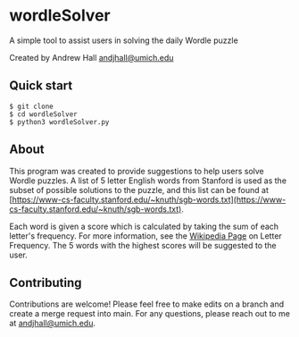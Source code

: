 wordleSolver
=========

A simple tool to assist users in solving the daily Wordle puzzle

Created by Andrew Hall <andjhall@umich.edu>

## Quick start
```console
$ git clone
$ cd wordleSolver
$ python3 wordleSolver.py
```

## About
This program was created to provide suggestions to help users solve Wordle puzzles. A list of 5 letter English words from Stanford is used as the subset of possible solutions to the puzzle, and this list can be found at [https://www-cs-faculty.stanford.edu/~knuth/sgb-words.txt](https://www-cs-faculty.stanford.edu/~knuth/sgb-words.txt).

Each word is given a score which is calculated by taking the sum of each letter's frequency. For more information, see the [Wikipedia Page](https://en.wikipedia.org/wiki/Letter_frequency) on Letter Frequency. The 5 words with the highest scores will be suggested to the user.

## Contributing
Contributions are welcome! Please feel free to make edits on a branch and create a merge request into main. For any questions, please reach out to me at <andjhall@umich.edu>.